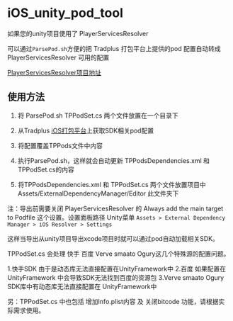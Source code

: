 # iOS_unity_pod_tool

如果您的unity项目使用了 PlayerServicesResolver

可以通过`ParsePod.sh`方便的把 Tradplus 打包平台上提供的pod 配置自动转成 PlayerServicesResolver 可用的配置

[PlayerServicesResolver项目地址](https://github.com/googlesamples/unity-jar-resolver)

## 使用方法


1. 将 ParsePod.sh TPPodSet.cs 两个文件放置在一个目录下

2. 从Tradplus [iOS打包平台](https://docs.tradplusad.com/docs/integration_ios/download)上获取SDK相关pod配置

3. 将配置覆盖TPPods文件中内容

4. 执行ParsePod.sh，这样就会自动更新 TPPodsDependencies.xml 和 TPPodSet.cs的内容

5. 将TPPodsDependencies.xml 和 TPPodSet.cs 两个文件放置项目中 Assets/ExternalDependencyManager/Editor 此文件夹下

注：导出前需要关闭 PlayerServicesResolver 的 Always add the main target to Podfile 这个设置。设置面板路径 Unity菜单 `Assets > External Dependency Manager > iOS Resolver > Settings`

这样当导出从unity项目导出xcode项目时就可以通过pod自动加载相关SDK。
        
TPPodSet.cs 会处理  快手 百度 Verve smaato Ogury这几个特殊源的配置问题。

1.快手SDK 由于是动态库无法直接配置在UnityFramework中
2.百度 如果配置在UnityFramework 中会导致SDK无法找到百度的资源包
3.Verve smaato Ogury SDK库中有动态库无法直接配置在 UnityFramework中


另：TPPodSet.cs 中也包括 增加Info.plist内容 及 关闭bitcode 功能，请根据实际需求使用。
